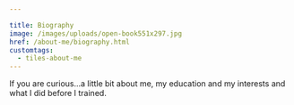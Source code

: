 ```yaml
---

title: Biography
image: /images/uploads/open-book551x297.jpg
href: /about-me/biography.html
customtags:
  - tiles-about-me
---
```

If you are curious...a little bit about me, my education and my interests and what I did before I trained.
